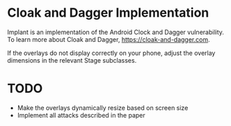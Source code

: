 Cloak and Dagger Implementation
===============================

Implant is an implementation of the Android Clock and Dagger vulnerability.
To learn more about Cloak and Dagger, https://cloak-and-dagger.com.

If the overlays do not display correctly on your phone, adjust the overlay dimensions in the relevant Stage subclasses.


TODO
====
+ Make the overlays dynamically resize based on screen size
+ Implement all attacks described in the paper
